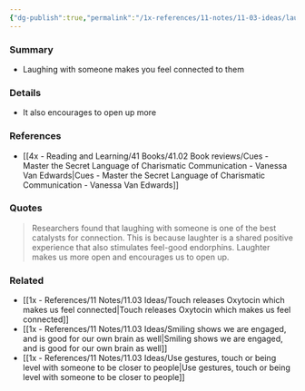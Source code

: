 ```yaml
---
{"dg-publish":true,"permalink":"/1x-references/11-notes/11-03-ideas/laugh-with-someone-to-feel-better-connected-to-them/","title":"Laugh with someone to feel better connected to them","created":"2024-08-18T20:28:38.513+03:00","updated":"2024-08-18T21:22:06.499+03:00"}
---
```



### Summary
- Laughing with someone makes you feel connected to them

### Details
- It also encourages to open up more

### References
- [[4x - Reading and Learning/41 Books/41.02 Book reviews/Cues - Master the Secret Language of Charismatic Communication - Vanessa Van Edwards\|Cues - Master the Secret Language of Charismatic Communication - Vanessa Van Edwards]]

### Quotes
> Researchers found that laughing with someone is one of the best catalysts for connection. This is because laughter is a shared positive experience that also stimulates feel-good endorphins. Laughter makes us more open and encourages us to open up.


### Related
- [[1x - References/11 Notes/11.03 Ideas/Touch releases Oxytocin which makes us feel connected\|Touch releases Oxytocin which makes us feel connected]]
- [[1x - References/11 Notes/11.03 Ideas/Smiling shows we are engaged, and is good for our own brain as well\|Smiling shows we are engaged, and is good for our own brain as well]]
- [[1x - References/11 Notes/11.03 Ideas/Use gestures, touch or being level with someone to be closer to  people\|Use gestures, touch or being level with someone to be closer to  people]]
